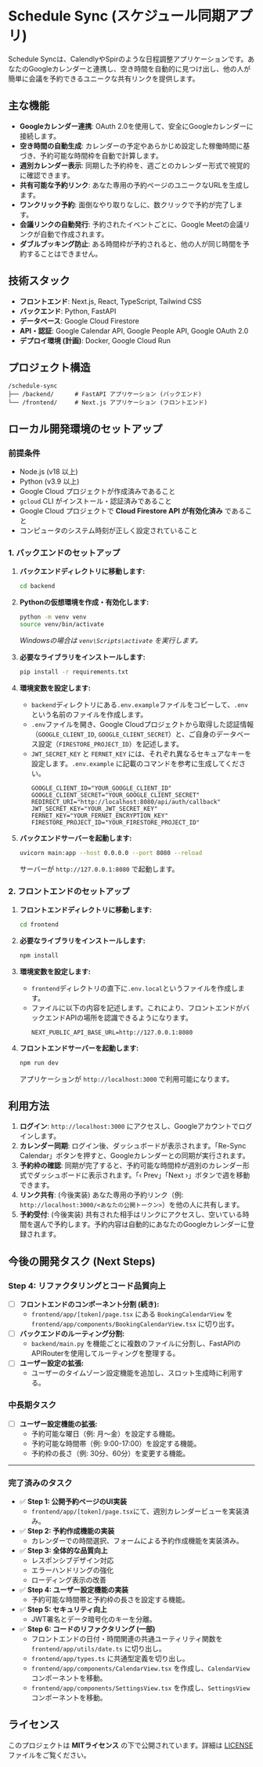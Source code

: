 # Schedule Sync (スケジュール同期アプリ)

Schedule Syncは、CalendlyやSpirのような日程調整アプリケーションです。あなたのGoogleカレンダーと連携し、空き時間を自動的に見つけ出し、他の人が簡単に会議を予約できるユニークな共有リンクを提供します。

## 主な機能

- **Googleカレンダー連携**: OAuth 2.0を使用して、安全にGoogleカレンダーに接続します。
- **空き時間の自動生成**: カレンダーの予定やあらかじめ設定した稼働時間に基づき、予約可能な時間枠を自動で計算します。
- **週別カレンダー表示**: 同期した予約枠を、週ごとのカレンダー形式で視覚的に確認できます。
- **共有可能な予約リンク**: あなた専用の予約ページのユニークなURLを生成します。
- **ワンクリック予約**: 面倒なやり取りなしに、数クリックで予約が完了します。
- **会議リンクの自動発行**: 予約されたイベントごとに、Google Meetの会議リンクが自動で作成されます。
- **ダブルブッキング防止**: ある時間枠が予約されると、他の人が同じ時間を予約することはできません。

## 技術スタック

- **フロントエンド**: Next.js, React, TypeScript, Tailwind CSS
- **バックエンド**: Python, FastAPI
- **データベース**: Google Cloud Firestore
- **API・認証**: Google Calendar API, Google People API, Google OAuth 2.0
- **デプロイ環境 (計画)**: Docker, Google Cloud Run

## プロジェクト構造

```
/schedule-sync
├── /backend/      # FastAPI アプリケーション (バックエンド)
└── /frontend/     # Next.js アプリケーション (フロントエンド)
```

## ローカル開発環境のセットアップ

### 前提条件

- Node.js (v18 以上)
- Python (v3.9 以上)
- Google Cloud プロジェクトが作成済みであること
- `gcloud` CLI がインストール・認証済みであること
- Google Cloud プロジェクトで **Cloud Firestore API が有効化済み** であること
- コンピュータのシステム時刻が正しく設定されていること

### 1. バックエンドのセットアップ

1.  **バックエンドディレクトリに移動します:**
    ```bash
    cd backend
    ```

2.  **Pythonの仮想環境を作成・有効化します:**
    ```bash
    python -m venv venv
    source venv/bin/activate
    ```
    *Windowsの場合は `venv\Scripts\activate` を実行します。*

3.  **必要なライブラリをインストールします:**
    ```bash
    pip install -r requirements.txt
    ```

4.  **環境変数を設定します:**
    - `backend`ディレクトリにある`.env.example`ファイルをコピーして、`.env`という名前のファイルを作成します。
    - `.env`ファイルを開き、Google Cloudプロジェクトから取得した認証情報（`GOOGLE_CLIENT_ID`, `GOOGLE_CLIENT_SECRET`）と、ご自身のデータベース設定（`FIRESTORE_PROJECT_ID`）を記述します。
    - `JWT_SECRET_KEY` と `FERNET_KEY` には、それぞれ異なるセキュアなキーを設定します。`.env.example` に記載のコマンドを参考に生成してください。
      ```
      GOOGLE_CLIENT_ID="YOUR_GOOGLE_CLIENT_ID"
      GOOGLE_CLIENT_SECRET="YOUR_GOOGLE_CLIENT_SECRET"
      REDIRECT_URI="http://localhost:8080/api/auth/callback"
      JWT_SECRET_KEY="YOUR_JWT_SECRET_KEY"
      FERNET_KEY="YOUR_FERNET_ENCRYPTION_KEY"
      FIRESTORE_PROJECT_ID="YOUR_FIRESTORE_PROJECT_ID"
      ```

5.  **バックエンドサーバーを起動します:**
    ```bash
    uvicorn main:app --host 0.0.0.0 --port 8080 --reload
    ```
    サーバーが `http://127.0.0.1:8080` で起動します。

### 2. フロントエンドのセットアップ

1.  **フロントエンドディレクトリに移動します:**
    ```bash
    cd frontend
    ```

2.  **必要なライブラリをインストールします:**
    ```bash
    npm install
    ```

3.  **環境変数を設定します:**
    - `frontend`ディレクトリの直下に`.env.local`というファイルを作成します。
    - ファイルに以下の内容を記述します。これにより、フロントエンドがバックエンドAPIの場所を認識できるようになります。
      ```
      NEXT_PUBLIC_API_BASE_URL=http://127.0.0.1:8080
      ```

4.  **フロントエンドサーバーを起動します:**
    ```bash
    npm run dev
    ```
    アプリケーションが `http://localhost:3000` で利用可能になります。

## 利用方法

1.  **ログイン**: `http://localhost:3000` にアクセスし、Googleアカウントでログインします。
2.  **カレンダー同期**: ログイン後、ダッシュボードが表示されます。「Re-Sync Calendar」ボタンを押すと、Googleカレンダーとの同期が実行されます。
3.  **予約枠の確認**: 同期が完了すると、予約可能な時間枠が週別のカレンダー形式でダッシュボードに表示されます。「‹ Prev」「Next ›」ボタンで週を移動できます。
4.  **リンク共有**: (今後実装) あなた専用の予約リンク（例: `http://localhost:3000/<あなたの公開トークン>`）を他の人に共有します。
5.  **予約受付**: (今後実装) 共有された相手はリンクにアクセスし、空いている時間を選んで予約します。予約内容は自動的にあなたのGoogleカレンダーに登録されます。

## 今後の開発タスク (Next Steps)

### Step 4: リファクタリングとコード品質向上

- [ ] **フロントエンドのコンポーネント分割 (続き):**
    - `frontend/app/[token]/page.tsx` にある `BookingCalendarView` を `frontend/app/components/BookingCalendarView.tsx` に切り出す。
- [ ] **バックエンドのルーティング分割:**
    - `backend/main.py` を機能ごとに複数のファイルに分割し、FastAPIのAPIRouterを使用してルーティングを整理する。
- [ ] **ユーザー設定の拡張:**
    - ユーザーのタイムゾーン設定機能を追加し、スロット生成時に利用する。

### 中長期タスク

- [ ] **ユーザー設定機能の拡張:**
    - 予約可能な曜日（例: 月〜金）を設定する機能。
    - 予約可能な時間帯（例: 9:00-17:00）を設定する機能。
    - 予約枠の長さ（例: 30分、60分）を変更する機能。

---

### 完了済みのタスク

- ✅ **Step 1: 公開予約ページのUI実装**
  - `frontend/app/[token]/page.tsx`にて、週別カレンダービューを実装済み。
- ✅ **Step 2: 予約作成機能の実装**
  - カレンダーでの時間選択、フォームによる予約作成機能を実装済み。
- ✅ **Step 3: 全体的な品質向上**
  - レスポンシブデザイン対応
  - エラーハンドリングの強化
  - ローディング表示の改善
- ✅ **Step 4: ユーザー設定機能の実装**
  - 予約可能な時間帯と予約枠の長さを設定する機能。
- ✅ **Step 5: セキュリティ向上**
  - JWT署名とデータ暗号化のキーを分離。
- ✅ **Step 6: コードのリファクタリング (一部)**
  - フロントエンドの日付・時間関連の共通ユーティリティ関数を `frontend/app/utils/date.ts` に切り出し。
  - `frontend/app/types.ts` に共通型定義を切り出し。
  - `frontend/app/components/CalendarView.tsx` を作成し、`CalendarView` コンポーネントを移動。
  - `frontend/app/components/SettingsView.tsx` を作成し、`SettingsView` コンポーネントを移動。

## ライセンス

このプロジェクトは **MITライセンス** の下で公開されています。詳細は [LICENSE](LICENSE) ファイルをご覧ください。
